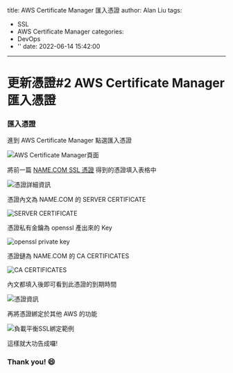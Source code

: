 title: AWS Certificate Manager 匯入憑證
author: Alan Liu
tags:
  - SSL
  - AWS Certificate Manager
categories:
  - DevOps
  - ''
date: 2022-06-14 15:42:00
---
# 更新憑證#2 AWS Certificate Manager 匯入憑證

### 匯入憑證

進到 AWS Certificate Manager 點選匯入憑證

![AWS Certificate Manager頁面](1655192633804.jpg)

將前一篇 [NAME.COM SSL 憑證](https://hi-alan-liu.github.io/blog/2022/06/13/NAME.COM-certificate/) 得到的憑證填入表格中

![憑證詳細資訊](1655197062093.jpg)

憑證內文為 NAME.COM 的 SERVER CERTIFICATE

![SERVER CERTIFICATE](1655198650080.jpg)

憑證私有金鑰為 openssl 產出來的 Key

![openssl private key](1655198688389.jpg)

憑證鏈為 NAME.COM 的 CA CERTIFICATES

![CA CERTIFICATES](1655198667714.jpg)

內文都填入後即可看到此憑證的到期時間

![憑證資訊](1655198974266.jpg)

再將憑證綁定於其他 AWS 的功能 

![負載平衡SSL綁定範例](1655200003246.jpg)

這樣就大功告成囉!

### Thank you! :smile: